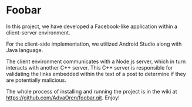 # Foobar

In this project, we have developed a Facebook-like application within a client-server environment.

For the client-side implementation, we utilized Android Studio along with Java language.

The client environment communicates with a Node.js server, which in turn interacts with another C++ server. This C++ server is responsible for validating the links embedded within the text of a post to determine if they are potentially malicious.<br>

The whole process of installing and running the project is in the wiki at https://github.com/AdvaOren/foobar.git. Enjoy!<br>

